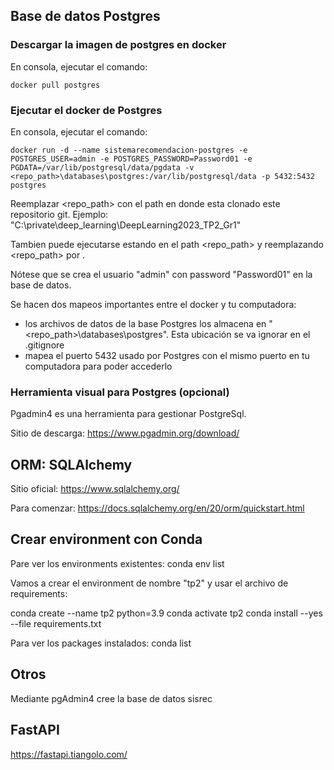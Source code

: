 ## Base de datos Postgres

### Descargar la imagen de postgres en docker

En consola, ejecutar el comando:
```
docker pull postgres
```

### Ejecutar el docker de Postgres

En consola, ejecutar el comando:
```
docker run -d --name sistemarecomendacion-postgres -e POSTGRES_USER=admin -e POSTGRES_PASSWORD=Password01 -e PGDATA=/var/lib/postgresql/data/pgdata -v <repo_path>\databases\postgres:/var/lib/postgresql/data -p 5432:5432 postgres
```

Reemplazar <repo_path> con el path en donde esta clonado este repositorio git.
Ejemplo: "C:\private\deep_learning\DeepLearning2023_TP2_Gr1"

Tambien puede ejecutarse estando en el path <repo_path> y reemplazando <repo_path> por .

Nótese que se crea el usuario "admin" con password "Password01" en la base de datos.

Se hacen dos mapeos importantes entre el docker y tu computadora:
- los archivos de datos de la base Postgres los almacena en "<repo_path>\databases\postgres". Esta ubicación se va ignorar en el .gitignore
- mapea el puerto 5432 usado por Postgres con el mismo puerto en tu computadora para poder accederlo


### Herramienta visual para Postgres (opcional)

Pgadmin4 es una herramienta para gestionar PostgreSql.

Sitio de descarga:
https://www.pgadmin.org/download/


## ORM: SQLAlchemy

Sitio oficial:
https://www.sqlalchemy.org/

Para comenzar:
https://docs.sqlalchemy.org/en/20/orm/quickstart.html


## Crear environment con Conda

Pare ver los environments existentes:
conda env list

Vamos a crear el environment de nombre "tp2" y usar el archivo de requirements:

conda create --name tp2 python=3.9
conda activate tp2
conda install --yes --file requirements.txt

Para ver los packages instalados:
conda list

## Otros

Mediante pgAdmin4 cree la base de datos sisrec

## FastAPI

https://fastapi.tiangolo.com/